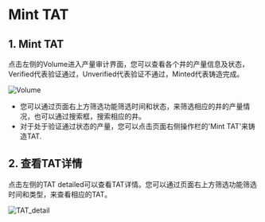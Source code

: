 # Mint TAT

## 1. Mint TAT

点击左侧的Volume进入产量审计界面，您可以查看各个井的产量信息及状态，Verified代表验证通过，Unverified代表验证不通过，Minted代表铸造完成。

![Volume](/img/docs/Volume.jpg)

* 您可以通过页面右上方筛选功能筛选时间和状态，来筛选相应的井的产量情况，也可以通过搜索框，搜索相应的井。
* 对于处于验证通过状态的产量，您可以点击页面右侧操作栏的'Mint TAT'来铸造TAT.

## 2. 查看TAT详情

点击左侧的TAT detailed可以查看TAT详情。您可以通过页面右上方筛选功能筛选时间和类型，来查看相应的TAT。

![TAT_detail](/img/docs/TAT_detail.png)
